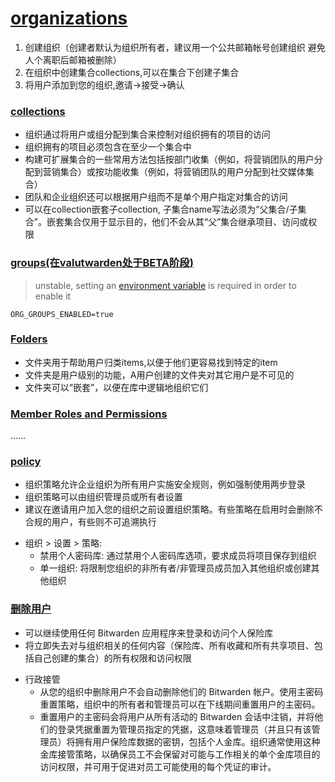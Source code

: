 # [organizations](https://bitwarden.com/help/getting-started-organizations/)
1. 创建组织（创建者默认为组织所有者，建议用一个公共邮箱帐号创建组织 避免人个离职后邮箱被删除）
2. 在组织中创建集合collections,可以在集合下创建子集合
3. 将用户添加到您的组织,邀请→接受→确认

### [collections](https://bitwarden.com/help/about-collections/)
  - 组织通过将用户或组分配到集合来控制对组织拥有的项目的访问
  - 组织拥有的项目必须包含在至少一个集合中
  - 构建可扩展集合的一些常用方法包括按部门收集（例如，将营销团队的用户分配到营销集合）或按功能收集（例如，将营销团队的用户分配到社交媒体集合）
  - 团队和企业组织还可以根据用户组而不是单个用户指定对集合的访问
  - 可以在collection嵌套子collection, 子集合name写法必须为“父集合/子集合”。嵌套集合仅用于显示目的，他们不会从其“父”集合继承项目、访问或权限

### [groups(在valutwarden处于BETA阶段)](https://bitwarden.com/help/about-groups/)
>unstable, setting an [environment variable](https://github.com/dani-garcia/vaultwarden/blob/main/.env.template#L98) is required in order to enable it
```
ORG_GROUPS_ENABLED=true
```

### [Folders](https://bitwarden.com/help/folders/)
  - 文件夹用于帮助用户归类items,以便于他们更容易找到特定的item
  - 文件夹是用户级别的功能，A用户创建的文件夹对其它用户是不可见的
  - 文件夹可以“嵌套”，以便在库中逻辑地组织它们

### [Member Roles and Permissions](https://bitwarden.com/help/user-types-access-control/)
……

### [policy](https://bitwarden.com/help/policies/)
  - 组织策略允许企业组织为所有用户实施安全规则，例如强制使用两步登录
  - 组织策略可以由组织管理员或所有者设置
  - 建议在邀请用户加入您的组织之前设置组织策略。有些策略在启用时会删除不合规的用户，有些则不可追溯执行
* 组织 > 设置 > 策略:
  - 禁用个人密码库: 通过禁用个人密码库选项，要求成员将项目保存到组织
  - 单一组织: 将限制您组织的非所有者/非管理员成员加入其他组织或创建其他组织

### [删除用户](https://bitwarden.com/help/onboarding-and-succession/#basic-offboarding)
- 可以继续使用任何 Bitwarden 应用程序来登录和访问个人保险库
- 将立即失去对与组织相关的任何内容（保险库、所有收藏和所有共享项目、包括自己创建的集合）的所有权限和访问权限

* 行政接管
  - 从您的组织中删除用户不会自动删除他们的 Bitwarden 帐户。使用主密码重置策略，组织中的所有者和管理员可以在下线期间重置用户的主密码。
  - 重置用户的主密码会将用户从所有活动的 Bitwarden 会话中注销，并将他们的登录凭据重置为管理员指定的凭据，这意味着管理员（并且只有该管理员）将拥有用户保险库数据的密钥，包括个人金库。组织通常使用这种金库接管策略，以确保员工不会保留对可能与工作相关的单个金库项目的访问权限，并可用于促进对员工可能使用的每个凭证的审计。